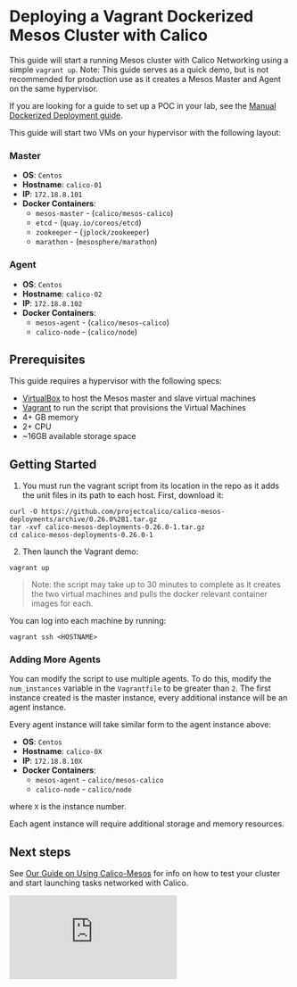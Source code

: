 # Deploying a Vagrant Dockerized Mesos Cluster with Calico
This guide will start a running Mesos cluster with Calico Networking using a simple `vagrant up`. Note: This guide serves as a quick demo, but is not recommended for production use as it creates a Mesos Master and Agent on the same hypervisor.

If you are looking for a guide to set up a POC in your lab, see the [Manual Dockerized Deployment guide](DockerizedDeployment.md).

This guide will start two VMs on your hypervisor with the following layout:
### Master
 * **OS**: `Centos`
 * **Hostname**: `calico-01`
 * **IP**: `172.18.8.101`
 * **Docker Containers**:
	 * `mesos-master` - (`calico/mesos-calico`)
	 * `etcd` - (`quay.io/coreos/etcd`)
	 * `zookeeper` - (`jplock/zookeeper`)
	 * `marathon` - (`mesosphere/marathon`)

### Agent
 * **OS**: `Centos`
 * **Hostname**: `calico-02`
 * **IP**: `172.18.8.102`
 * **Docker Containers**:
	 * `mesos-agent` - (`calico/mesos-calico`)
	 * `calico-node` - (`calico/node`)

## Prerequisites

This guide requires a hypervisor with the following specs:

 * [VirtualBox][virtualbox] to host the Mesos master and slave virtual machines
 * [Vagrant][vagrant] to run the script that provisions the Virtual Machines
 * 4+ GB memory
 * 2+ CPU
 * ~16GB available storage space


## Getting Started
1. You must run the vagrant script from its location in the repo as it adds the unit files in its path to each host. First, download it:
```
curl -O https://github.com/projectcalico/calico-mesos-deployments/archive/0.26.0%2B1.tar.gz
tar -xvf calico-mesos-deployments-0.26.0-1.tar.gz
cd calico-mesos-deployments-0.26.0-1
```

2. Then launch the Vagrant demo:
```
vagrant up
```

>Note: the script may take up to 30 minutes to complete as it creates the two virtual machines and pulls the docker relevant container images for each.

You can log into each machine by running:
```
vagrant ssh <HOSTNAME>
```

### Adding More Agents
You can modify the script to use multiple agents. To do this, modify the `num_instances` variable
in the `Vagrantfile` to be greater than `2`.  The first instance created is the master instance, every 
additional instance will be an agent instance.

Every agent instance will take similar form to the agent instance above:

 * **OS**: `Centos`
 * **Hostname**: `calico-0X`
 * **IP**: `172.18.8.10X`
 * **Docker Containers**:
	 * `mesos-agent` - `calico/mesos-calico`
	 * `calico-node` - `calico/node`

where `X` is the instance number.
 
Each agent instance will require additional storage and memory resources.

## Next steps
See [Our Guide on Using Calico-Mesos](UsingCalicoMesos.md) for info on how to test your cluster and start launching tasks networked with Calico.

[virtualbox]: https://www.virtualbox.org/
[vagrant]: https://www.vagrantup.com/
[![Analytics](https://ga-beacon.appspot.com/UA-52125893-3/calico-containers/docs/mesos/DockerizedVagrant.md?pixel)](https://github.com/igrigorik/ga-beacon)
